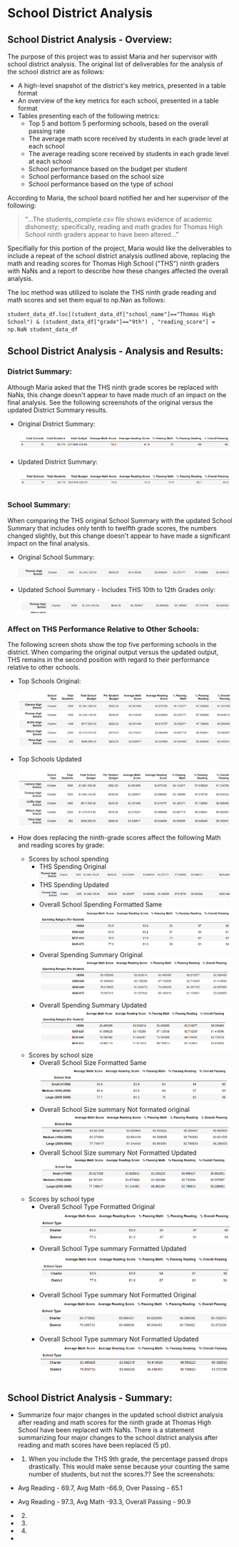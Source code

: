 # **School District Analysis**

##  **School District Analysis - Overview:** 
The purpose of this project was to assist Maria and her supervisor with school district analysis.  The original list of deliverables for the analysis of the school district are as follows: 
- A high-level snapshot of the district's key metrics, presented in a table format
- An overview of the key metrics for each school, presented in a table format
- Tables presenting each of the following metrics:
  - Top 5 and bottom 5 performing schools, based on the overall passing rate
  - The average math score received by students in each grade level at each school
  - The average reading score received by students in each grade level at each school
  - School performance based on the budget per student
  - School performance based on the school size 
  - School performance based on the type of school

According to Maria, the school board notified her and her supervisor of the following:

> "...The students_complete.csv file shows evidence of academic dishonesty; specifically, reading and math grades for Thomas High School ninth graders appear to have been altered..."

Specifially for this portion of the project, Maria would like the deliverables to include a repeat of the school district analysis outlined above, replacing the math and reading scores for Thomas High School ("THS") ninth graders with NaNs and a report to describe how these changes affected the overall analysis.

The loc method was utilized to isolate the THS ninth grade reading and math scores and set them equal to np.Nan as follows:

`student_data_df.loc[(student_data_df["school_name"]=="Thomas High School") & (student_data_df["grade"]=="9th") , "reading_score"] = np.NaN
student_data_df`

## **School District Analysis - Analysis and Results:** 

### **District Summary:**
Although Maria asked that the THS ninth grade scores be replaced with NaNs, this change doesn't appear to have made much of an impact on the final analysis. See the following screenshots of the original versus the updated District Summary results.  

- Original District Summary:
  
  ![District_Summary_DataFrame_Original](Resources/District_Summary_DataFrame_Original.PNG)
    
- Updated District Summary:  
    
  ![District_Summary_DataFrame_Updated](Resources/District_Summary_DataFrame_Updated.PNG)
    
### **School Summary:**
When comparing the THS original School Summary with the updated School Summary that includes only tenth to twelfth grade scores, the numbers changed slightly, but this change doesn't appear to have made a significant impact on the final analysis.
  
- Original School Summary:
  
  ![THS_School_Summary_Original](Resources/THS_School_Summary_Original.PNG) 
    
- Updated School Summary - Includes THS 10th to 12th Grades only:
   
  ![THS_School_Summary_Updated_Step14_10to12](Resources/THS_School_Summary_Updated_Step14_10to12.PNG) 
    
### **Affect on THS Performance Relative to Other Schools:**
The following screen shots show the top five performing schools in the district.  When comparing the original output versus the updated output, THS remains in the second position with regard to their performance relative to other schools.

- Top Schools Original:

  ![Top_Five_Original](Resources/Top_Five_Original.PNG)

- Top Schools Updated
    
  ![Top_Five_Updated](Resources/Top_Five_Updated.PNG)
  
- How does replacing the ninth-grade scores affect the following Math and reading scores by grade:
  - Scores by school spending
    - THS Spending Original
      ![THS_School_Spending_Range_Original](Resources/THS_School_Spending_Range_Original.PNG)
    - THS Spending Updated
      ![THS_School_Spending_Range_Updated](Resources/THS_School_Spending_Range_Updated.PNG)
    - Overall School Spending Formatted Same
      ![Overall_School_Spending_Summary_Formatted_Same](Resources/Overall_School_Spending_Summary_Formatted_Same.PNG)
    - Overal Spending Summary Original
      ![Overall_School_Spending_Summary_NoFormatting](Resources/Overall_School_Spending_Summary_NoFormatting_Original.PNG)
    - Overall Spending Summary Updated
      ![Overall_School_Spending_Summary_NoFormatting_Updated](Resources/Overall_School_Spending_Summary_NoFormatting_Updated.PNG)
  - Scores by school size
    - Overall School Size Formatted Same
      ![Overall_School_Size_Summary_Formatted_Same](Resources/Overall_School_Size_Summary_Formatted_Same.PNG)
    - Overall School Size summary Not formated original
      ![Overall_School_Size_Summary_NotFormatted_Original](Resources/Overall_School_Size_Summary_NotFormatted_Original.PNG)
    - Overall School Size summary Not Formatted Updated 
      ![Overall_School_Size_Summary_NotFormatted_Updated](Resources/Overall_School_Size_Summary_NotFormatted_Updated.PNG)
  - Scores by school type
    - Overall School Type Formatted Original
      ![Overall_School_Type_Summary_Formatted_Original](Resources/Overall_School_Type_Summary_Formatted_Original.PNG)
    - Overall School Type summary Formatted Updated
      ![Overall_School_Type_Summary_Formatted_Updated](Resources/Overall_School_Type_Summary_Formatted_Updated.PNG)
    - Overall School Type summary Not Formatted Original
      ![Overall_School_Type_Summary_NotFormatted_Original](Resources/Overall_School_Type_Summary_NotFormatted_Original.PNG)
    - Overall School Type summary Not Formatted Updated 
      ![Overall_School_Type_Summary_NotFormatted_Updated](Resources/Overall_School_Type_Summary_NotFormatted_Updated.PNG) 

## School District Analysis - Summary: 
- Summarize four major changes in the updated school district analysis after reading and math scores for the ninth grade at Thomas High School have been replaced with NaNs. There is a statement summarizing four major changes to the school district analysis after reading and math scores have been replaced (5 pt).
- 1)  When you include the THS 9th grade, the percentage passed drops drastically.  This would make sense because your counting the same number of students, but not the scores.?? See the screenshots:  
- Avg Reading - 69.7, Avg Math -66.9, Over Passing - 65.1
- Avg Reading - 97.3, Avg Math -93.3, Overall Passing - 90.9
  
- 2)
- 3)
- 4)
-
